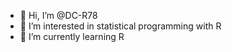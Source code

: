 - 👋 Hi, I’m @DC-R78
- 👀 I’m interested in statistical programming with R
- 🌱 I’m currently learning R

<!---
DC-R78/DC-R78 is a ✨ special ✨ repository because its `README.md` (this file) appears on your GitHub profile.
You can click the Preview link to take a look at your changes.
--->
